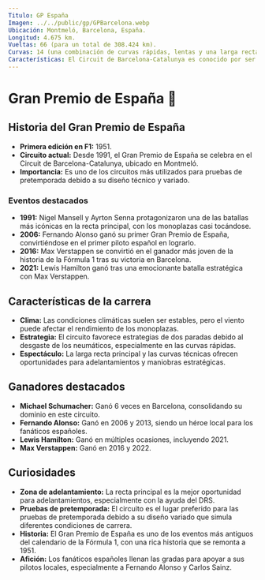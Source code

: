 ```yaml
---
Titulo: GP España
Imagen: ../../public/gp/GPBarcelona.webp
Ubicación: Montmeló, Barcelona, España.
Longitud: 4.675 km.
Vueltas: 66 (para un total de 308.424 km).
Curvas: 14 (una combinación de curvas rápidas, lentas y una larga recta principal).
Características: El Circuit de Barcelona-Catalunya es conocido por ser un circuito técnico que pone a prueba el equilibrio aerodinámico y la tracción de los monoplazas. Es un lugar clave para las pruebas de pretemporada debido a su diseño variado.
---
```


# Gran Premio de España 🏁

## Historia del Gran Premio de España
- **Primera edición en F1:** 1951.
- **Circuito actual:** Desde 1991, el Gran Premio de España se celebra en el Circuit de Barcelona-Catalunya, ubicado en Montmeló.
- **Importancia:** Es uno de los circuitos más utilizados para pruebas de pretemporada debido a su diseño técnico y variado.

### Eventos destacados
- **1991:** Nigel Mansell y Ayrton Senna protagonizaron una de las batallas más icónicas en la recta principal, con los monoplazas casi tocándose.
- **2006:** Fernando Alonso ganó su primer Gran Premio de España, convirtiéndose en el primer piloto español en lograrlo.
- **2016:** Max Verstappen se convirtió en el ganador más joven de la historia de la Fórmula 1 tras su victoria en Barcelona.
- **2021:** Lewis Hamilton ganó tras una emocionante batalla estratégica con Max Verstappen.

## Características de la carrera
- **Clima:** Las condiciones climáticas suelen ser estables, pero el viento puede afectar el rendimiento de los monoplazas.
- **Estrategia:** El circuito favorece estrategias de dos paradas debido al desgaste de los neumáticos, especialmente en las curvas rápidas.
- **Espectáculo:** La larga recta principal y las curvas técnicas ofrecen oportunidades para adelantamientos y maniobras estratégicas.

## Ganadores destacados
- **Michael Schumacher:** Ganó 6 veces en Barcelona, consolidando su dominio en este circuito.
- **Fernando Alonso:** Ganó en 2006 y 2013, siendo un héroe local para los fanáticos españoles.
- **Lewis Hamilton:** Ganó en múltiples ocasiones, incluyendo 2021.
- **Max Verstappen:** Ganó en 2016 y 2022.

## Curiosidades
- **Zona de adelantamiento:** La recta principal es la mejor oportunidad para adelantamientos, especialmente con la ayuda del DRS.
- **Pruebas de pretemporada:** El circuito es el lugar preferido para las pruebas de pretemporada debido a su diseño variado que simula diferentes condiciones de carrera.
- **Historia:** El Gran Premio de España es uno de los eventos más antiguos del calendario de la Fórmula 1, con una rica historia que se remonta a 1951.
- **Afición:** Los fanáticos españoles llenan las gradas para apoyar a sus pilotos locales, especialmente a Fernando Alonso y Carlos Sainz.